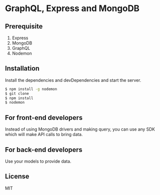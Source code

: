 # GraphQL, Express and MongoDB

## Prerequisite 
1. Express
2. MongoDB
3. GraphQL
4. Nodemon

## Installation

Install the dependencies and devDependencies and start the server.

```sh
$ npm install -g nodemon 
$ git clone 
$ npm install
$ nodemon
```

## For front-end developers

Instead of using MongoDB drivers and making query, you can use any SDK which will make API calls to bring data.

## For back-end developers

Use your models to provide data.

License
----
MIT